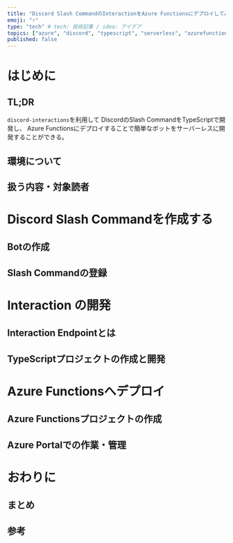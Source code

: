 ```yaml
---
title: "Discord Slash CommandのInteractionをAzure Functionsにデプロイしてみる"
emoji: "⚡"
type: "tech" # tech: 技術記事 / idea: アイデア
topics: ["azure", "discord", "typescript", "serverless", "azurefunctions"]
published: false
---
```


# はじめに

## TL;DR

`discord-interactions`を利用して
DiscordのSlash CommandをTypeScriptで開発し、
Azure Functionsにデプロイすることで簡単なボットをサーバーレスに開発することができる。

## 環境について

## 扱う内容・対象読者

# Discord Slash Commandを作成する

## Botの作成

## Slash Commandの登録

# Interaction の開発

## Interaction Endpointとは

## TypeScriptプロジェクトの作成と開発


# Azure Functionsへデプロイ

## Azure Functionsプロジェクトの作成

## Azure Portalでの作業・管理

# おわりに

## まとめ

## 参考